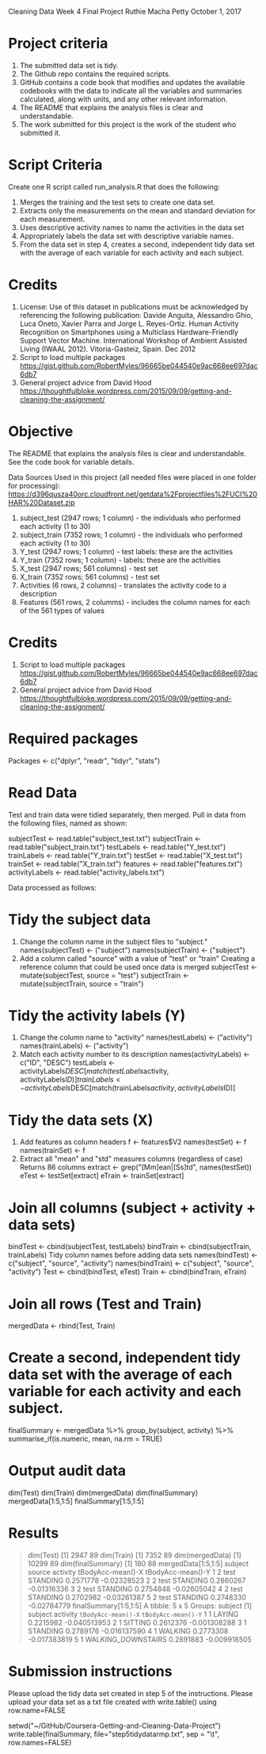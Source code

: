 Cleaning Data Week 4 Final Project
Ruthie Macha Petty
October 1, 2017

# Project criteria
 1. The submitted data set is tidy.
 2. The Github repo contains the required scripts.
 3. GitHub contains a code book that modifies and updates the available codebooks with the data to indicate all the variables and summaries calculated, along with units, and any other relevant information.
 4. The README that explains the analysis files is clear and understandable.
 5. The work submitted for this project is the work of the student who submitted it.

# Script Criteria
 Create one R script called run_analysis.R that does the following:
 1. Merges the training and the test sets to create one data set.
 2. Extracts only the measurements on the mean and standard deviation for each measurement.
 3. Uses descriptive activity names to name the activities in the data set
 4. Appropriately labels the data set with descriptive variable names.
 5. From the data set in step 4, creates a second, independent tidy data set with the average of each variable for each activity and each subject.

# Credits 
 1. License: Use of this dataset in publications must be acknowledged by referencing the following publication:  Davide Anguita, Alessandro Ghio, Luca Oneto, Xavier Parra and Jorge L. Reyes-Ortiz. Human Activity Recognition on Smartphones using a Multiclass Hardware-Friendly Support Vector Machine. International Workshop of Ambient Assisted Living (IWAAL 2012). Vitoria-Gasteiz, Spain. Dec 2012
 2. Script to load multiple packages
   https://gist.github.com/RobertMyles/96665be044540e9ac668ee697dac6db7
 3. General project advice from David Hood
   https://thoughtfulbloke.wordpress.com/2015/09/09/getting-and-cleaning-the-assignment/

# Objective
The README that explains the analysis files is clear and understandable. See 
the code book for variable details.

Data Sources Used in this project (all needed files were placed in one folder for processing):
https://d396qusza40orc.cloudfront.net/getdata%2Fprojectfiles%2FUCI%20HAR%20Dataset.zip

1.	subject_test (2947 rows; 1 column) - the individuals who performed each activity (1 to 30)
2.	subject_train (7352 rows; 1 column) - the individuals who performed each activity (1 to 30)
3.	Y_test (2947 rows; 1 column) - test labels:  these are the activities
4.	Y_train (7352 rows; 1 column) - labels:  these are the activities
5.	X_test (2947 rows; 561 columns) - test set
6.	X_train (7352 rows; 561 columns) - test set
7.	Activities (6 rows, 2 columns) - translates the activity code to a description
8.	Features (561 rows, 2 columms) - includes the column names for each of the 561 types of values

# Credits 
1. Script to load multiple packages
  https://gist.github.com/RobertMyles/96665be044540e9ac668ee697dac6db7
2. General project advice from David Hood
  https://thoughtfulbloke.wordpress.com/2015/09/09/getting-and-cleaning-the-assignment/

# Required packages
Packages <- c("dplyr", "readr", "tidyr", "stats")

# Read Data
Test and train data were tidied separately, then merged.
Pull in data from the following files, named as shown:

  subjectTest <- read.table("subject_test.txt")
  subjectTrain <- read.table("subject_train.txt")
  testLabels <- read.table("Y_test.txt")
  trainLabels <- read.table("Y_train.txt")
  testSet <- read.table("X_test.txt")
  trainSet <- read.table("X_train.txt")
  features <- read.table("features.txt")
  activityLabels <- read.table("activity_labels.txt")

Data processed as follows:

# Tidy the subject data
 1. Change the column name in the subject files to "subject."
names(subjectTest) <- ("subject")
names(subjectTrain) <- ("subject")
 2. Add a column called "source" with a value of "test" or "train"
  Creating a reference column that could be used once data is merged
subjectTest <- mutate(subjectTest, source = "test")
subjectTrain <- mutate(subjectTrain, source = "train")

# Tidy the activity labels (Y)
 1. Change the column name to "activity"
names(testLabels) <- ("activity")
names(trainLabels) <- ("activity")
 2. Match each activity number to its description 
names(activityLabels) <- c("ID", "DESC")
testLabels <- activityLabels$DESC[match(testLabels$activity, activityLabels$ID)]
trainLabels <- activityLabels$DESC[match(trainLabels$activity, activityLabels$ID)]

# Tidy the data sets (X)
 1. Add features as column headers
f <- features$V2
names(testSet) <- f
names(trainSet) <- f
 2. Extract all "mean" and "std" measures columns (regardless of case)
 Returns 86 columns
extract <- grep("[Mm]ean|[Ss]td", names(testSet))
eTest <- testSet[extract]
eTrain <- trainSet[extract]

# Join all columns (subject + activity + data sets)
bindTest <- cbind(subjectTest, testLabels)
bindTrain <- cbind(subjectTrain, trainLabels)
 Tidy column names before adding data sets
names(bindTest) <- c("subject", "source", "activity")
names(bindTrain) <- c("subject", "source", "activity")
Test <- cbind(bindTest, eTest)
Train <- cbind(bindTrain, eTrain)

# Join all rows (Test and Train)
mergedData <- rbind(Test, Train)

# Create a second, independent tidy data set with the average of each variable for each activity and each subject.
finalSummary <-
  mergedData %>%
  group_by(subject, activity) %>%
  summarise_if(is.numeric, mean, na.rm = TRUE)

# Output audit data
dim(Test)
dim(Train)
dim(mergedData)
dim(finalSummary)
mergedData[1:5,1:5]
finalSummary[1:5,1:5]

# Results
 > dim(Test)
 [1] 2947   89
 >   dim(Train)
 [1] 7352   89
 >   dim(mergedData)
 [1] 10299    89
 >   dim(finalSummary)
 [1] 180  88
 >   mergedData[1:5,1:5]
 subject source activity tBodyAcc-mean()-X tBodyAcc-mean()-Y
 1       2   test STANDING         0.2571778       -0.02328523
 2       2   test STANDING         0.2860267       -0.01316336
 3       2   test STANDING         0.2754848       -0.02605042
 4       2   test STANDING         0.2702982       -0.03261387
 5       2   test STANDING         0.2748330       -0.02784779
 >   finalSummary[1:5,1:5]
  A tibble: 5 x 5
  Groups:   subject [1]
 subject           activity `tBodyAcc-mean()-X` `tBodyAcc-mean()-Y`
 <int>             <fctr>               <dbl>               <dbl>
   1       1             LAYING           0.2215982        -0.040513953
 2       1            SITTING           0.2612376        -0.001308288
 3       1           STANDING           0.2789176        -0.016137590
 4       1            WALKING           0.2773308        -0.017383819
 5       1 WALKING_DOWNSTAIRS           0.2891883        -0.009918505

# Submission instructions
Please upload the tidy data set created in step 5 of the instructions. 
Please upload your data set as a txt file created with write.table() using row.name=FALSE

setwd("~/GitHub/Coursera-Getting-and-Cleaning-Data-Project")
write.table(finalSummary, file="step5tidydatarmp.txt", sep = "\t", row.names=FALSE)
